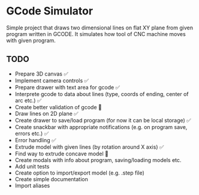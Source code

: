 # GCode Simulator

Simple project that draws two dimensional lines on flat XY plane from given program written in GCODE.
It simulates how tool of CNC machine moves with given program.

## TODO

- Prepare 3D canvas ✅
- Implement camera controls ✅
- Prepare drawer with text area for gcode ✅
- Interprete gcode to data about lines (type, coords of ending, center of arc etc.) ✅
- Create better validation of gcode 🚧
- Draw lines on 2D plane ✅
- Create drawer to save/load program (for now it can be local storage) ✅
- Create snackbar with appropriate notifications (e.g. on program save, errors etc.) ✅
- Error handling ✅
- Extrude model with given lines (by rotation around X axis) ✅
- Find way to extrude concave model 🐛
- Create modals with info about program, saving/loading models etc.
- Add unit tests
- Create option to import/export model (e.g. .step file)
- Create simple documentation
- Import aliases
